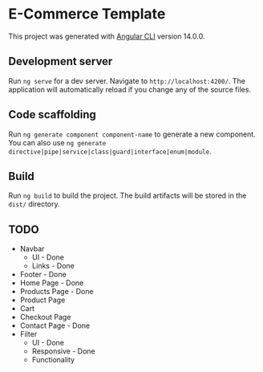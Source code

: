 # E-Commerce Template

This project was generated with [Angular CLI](https://github.com/angular/angular-cli) version 14.0.0.

## Development server

Run `ng serve` for a dev server. Navigate to `http://localhost:4200/`. The application will automatically reload if you change any of the source files.

## Code scaffolding

Run `ng generate component component-name` to generate a new component. You can also use `ng generate directive|pipe|service|class|guard|interface|enum|module`.

## Build

Run `ng build` to build the project. The build artifacts will be stored in the `dist/` directory.

## TODO

- Navbar
    - UI - Done
    - Links - Done
- Footer - Done
- Home Page - Done
- Products Page - Done
- Product Page
- Cart
- Checkout Page
- Contact Page - Done
- Filter
    - UI - Done
    - Responsive - Done
    - Functionality